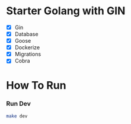 # Starter Golang with GIN

- [x] Gin
- [x] Database
- [x] Goose
- [x] Dockerize
- [x] Migrations
- [x] Cobra

# How To Run

### Run Dev
```bash
make dev
```
